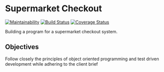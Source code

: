# Supermarket Checkout

[![Maintainability](https://api.codeclimate.com/v1/badges/f783645d1024f7aa51e7/maintainability)](https://codeclimate.com/github/AJ8GH/object-mart/maintainability) [![Build Status](https://travis-ci.com/AJ8GH/object-mart.svg?branch=master)](https://travis-ci.com/AJ8GH/object-mart) [![Coverage Status](https://coveralls.io/repos/github/AJ8GH/object-mart/badge.svg?branch=master)](https://coveralls.io/github/AJ8GH/object-mart?branch=master)

Building a program for a supermarket checkout system.

## Objectives

 Follow closely the principles of object oriented programming and test driven development while adhering to the client brief
